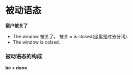# 被动语态
**窗户被关了**
* The window 被关了。
被关 = is closed(这里是过去分词).
* The window is colsed.

### 被动语态的构成
**be + done**
